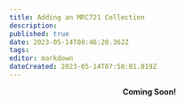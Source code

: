 ```yaml
---
title: Adding an MRC721 Collection
description: 
published: true
date: 2023-05-14T08:46:20.362Z
tags: 
editor: markdown
dateCreated: 2023-05-14T07:58:01.019Z
---
```


<p style="text-align: center;"><strong>Coming Soon!<strong></p>